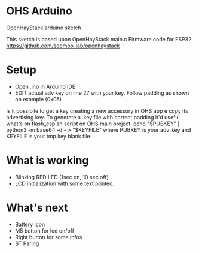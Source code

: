 # OHS Arduino
 OpenHayStack arduino sketch

This sketch is based upon OpenHayStack main.c Firmware code for ESP32.
https://github.com/seemoo-lab/openhaystack


# Setup
- Open .ino in Arduino IDE
- EDIT actual adv key on line 27 with your key. Follow padding as shown on example (0x05)

Is it possibile to get a key creating a new accessory in OHS app e copy its advertising key.
To generate a .key file with correct padding it'd useful what's on flash_esp.sh script on OHS main project.
    echo "$PUBKEY" | python3 -m base64 -d - > "$KEYFILE" where PUBKEY is your adv_key and KEYFILE is your tmp.key blank file.

# What is working
- Blinking RED LED (1sec on, 10 sec off)
- LCD initialization with some text printed.

# What's next
- Battery icon
- M5 button for lcd on/off
- Right button for some infos
- BT Paring 


